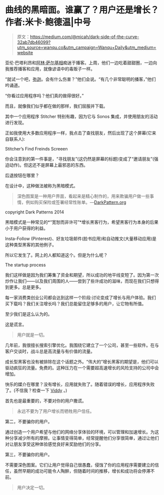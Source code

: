 # 曲线的黑暗面。谁赢了？用户还是增长？作者:米卡·鲍德温|中号

> 原文：<https://medium.com/@micah/dark-side-of-the-curve-32ab7db46099?utm_source=wanqu.co&utm_campaign=Wanqu+Daily&utm_medium=website>

亚伦·巴塔利昂和[阿林·萨尔基相](http://twitter.com/phatduckk)痴迷于播客。上周，他们一边吃着甜甜圈，一边向我推荐播客和应用，就像谚语中的毒贩子一样。

“就试一个吧，[弥迦](http://twitter.com/micah)。会有什么伤害？”他们会说。“有几个非常聪明的播客，”他们吟诵道。

“你看过应用程序吗？他们真的做得很好。”

而且，就像我们似乎都在做的那样，我们屈服并下载。

其中一个应用程序 Stitcher 特别有趣，因为它与 Sonos 集成，并使用朋友的活动进行发现。

正如我使用大多数应用程序一样，我点击了查找朋友，然后出现了这个屏幕(它来自联系人):



Stitcher’s Find Freinds Screeen



你会注意到的第一件事是，“寻找朋友”(这仍然是屏幕的标题)变成了“邀请朋友”(强迫动作)。但这还不是屏幕上最邪恶的东西。

后退按钮在哪里？

在设计中，这种做法被称为黑暗模式。

> 深色图案是一种用户界面，看起来是精心制作的，用来欺骗用户做一些事情，例如购买保险或签署经常性账单。—[DarkPattern.org](http://darkpattern.org/)



copyright Dark Patterns 2014



黑暗模式是一种常见的*“宽恕而非许可”*增长黑客行为，希望黑客行为本身的后果小于用户获得的利益。

Insta-Follow (Pinterest)、好友垃圾邮件(脸书应用)和自动推文(大量移动应用)是这种类型黑客的其他例子。

所以它发生了。网上的人都知道这个。但是为什么呢？



The startup process



我们这样做是因为我们筹集了资金和期望，所以成功的地平线变短了。因为第一次炒作让我们——以及我们周围的人——尝到了些许成功的滋味，而现在我们只想得到更多。总是更多。

每一家消费类创业公司都会达到这样一个阶段:讨论变成了增长与用户体验。我们买下载吗？我们关注增长吗？我们总能留住足够多的用户，让它物有所值。

至少我们是这么认为的。

这是谎言。

> 用户就是一切。

几年前，我很擅长搜索引擎优化。我围绕它建立了一个公司，甚至一些软件。在与客户交谈时，战斗总是高流量与有价值的流量。

成长型黑客也没有被排除在这个话题之外。“伟大的”增长黑客的期望是，他们可以驱动疯狂的流量。免费的。这种压力在一个需要超高速增长的风险支持的公司中会增加。

快乐的媒介在哪里？没有增长，应用就失败了。随着错误的增长，应用程序失败了。(不信我？检查一下 [Viddy](http://www.businessinsider.com/socialcam-viddy-user-numbers-2012-11) 。)

首先也是最重要的，不要对你的用户撒谎。

> 永远不要为了用户增长而牺牲用户信任。

第二，不要骗你的用户。

通过创造一个用户希望与他们的网络分享体验的环境，可以管理和加速增长。为这种分享减少所有的摩擦。让事情变得简单，经常提醒他们分享很简单，通过让他们对让朋友享受这种体验感觉良好来奖励他们的分享。

第三，不要骗你的用户。

不需要深色图案。它们让用户觉得自己很愚蠢，侵蚀了你的应用程序需要建立的信任，虽然早期的成功可能令人陶醉，但随着时间的推移，增长和成功将会停滞不前。

> 用户决定一切。